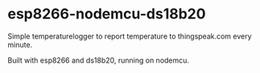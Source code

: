 # esp8266-nodemcu-ds18b20

Simple temperaturelogger to report temperature to thingspeak.com every minute.

Built with esp8266 and ds18b20, running on nodemcu.
